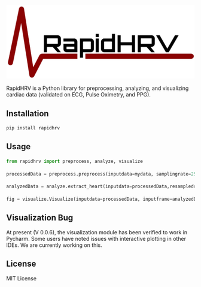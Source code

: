 ![Logo](./Images/Logo.png?raw=true)


RapidHRV is a Python library for preprocessing, analyzing, and visualizing cardiac data (validated on ECG, Pulse Oximetry, and PPG).

## Installation

```bash
pip install rapidhrv
```

## Usage

```python
from rapidhrv import preprocess, analyze, visualize

processedData = preprocess.preprocess(inputdata=mydata, samplingrate=250)  # returns upsampled, high-pass filtered, smoothed data

analyzedData = analyze.extract_heart(inputdata=processedData,resampledrate=1000)  # returns dictionary with analyzed data

fig = visualize.Visualize(inputdata=processedData, inputframe=analyzedData)  # returns interactive matplotlib object, displaying BPM and RMSSD time series

```

## Visualization Bug

At present (V 0.0.6), the visualization module has been verified to work in Pycharm. Some users have noted issues with interactive 
plotting in other IDEs. We are currently working on this.

## License
MIT License

